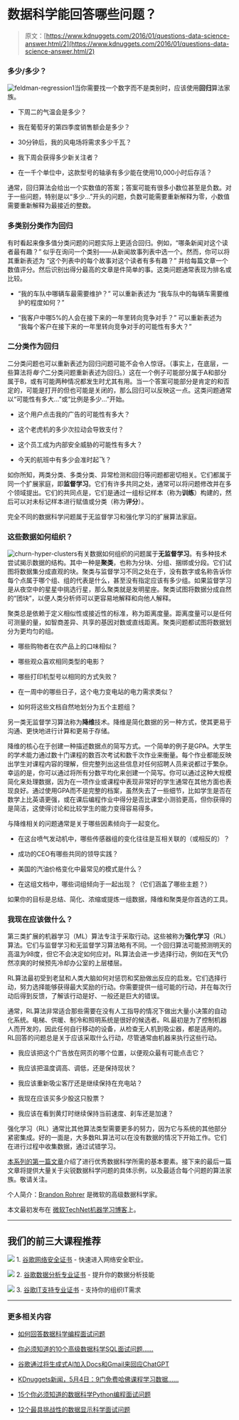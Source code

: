 # 数据科学能回答哪些问题？

> 原文：[https://www.kdnuggets.com/2016/01/questions-data-science-answer.html/2](https://www.kdnuggets.com/2016/01/questions-data-science-answer.html/2)

### 多少/多少？

![feldman-regression1](../Images/750d69497ca1570e2026d0fa5ff28a1a.png)当你需要找一个数字而不是类别时，应该使用**回归**算法家族。

+   下周二的气温会是多少？

+   我在葡萄牙的第四季度销售额会是多少？

+   30分钟后，我的风电场将需求多少千瓦？

+   我下周会获得多少新关注者？

+   在一千个单位中，这款型号的轴承有多少能在使用10,000小时后存活？

通常，回归算法会给出一个实数值的答案；答案可能有很多小数位甚至是负数。对于一些问题，特别是以“多少…”开头的问题，负数可能需要重新解释为零，小数值需要重新解释为最接近的整数。

### 多类别分类作为回归

有时看起来像多值分类问题的问题实际上更适合回归。例如，“哪条新闻对这个读者最有趣？” 似乎在询问一个类别——从新闻故事列表中选一个。然而，你可以将其重新表述为 “这个列表中的每个故事对这个读者有多有趣？” 并给每篇文章一个数值评分。然后识别出得分最高的文章是件简单的事。这类问题通常表现为排名或比较。

+   “我的车队中哪辆车最需要维护？” 可以重新表述为 “我车队中的每辆车需要维护的程度如何？”

+   “我客户中哪5%的人会在接下来的一年里转向竞争对手？” 可以重新表述为 “我每个客户在接下来的一年里转向竞争对手的可能性有多大？”

### 二分类作为回归

二分类问题也可以重新表述为回归问题可能不会令人惊讶。（事实上，在底层，一些算法将*每个*二分类问题重新表述为回归。）这在一个例子可能部分属于A和部分属于B，或有可能两种情况都发生时尤其有用。当一个答案可能部分是肯定的和否定的，可能是打开的但也可能是关闭的，那么回归可以反映这一点。这类问题通常以“可能性有多大…”或“比例是多少…”开始。

+   这个用户点击我的广告的可能性有多大？

+   这个老虎机的多少次拉动会导致支付？

+   这个员工成为内部安全威胁的可能性有多大？

+   今天的航班中有多少会准时起飞？

如你所知，两类分类、多类分类、异常检测和回归等问题都密切相关。它们都属于同一个扩展家庭，即**监督学习**。它们有许多共同之处，通常可以将问题修改并在多个领域提出。它们的共同点是，它们是通过一组标记样本（称为**训练**）构建的，然后可以对未标记样本进行赋值或分类（称为**评分**）。

完全不同的数据科学问题属于无监督学习和强化学习的扩展算法家庭。

### 这些数据如何组织？

![churn-hyper-clusters](../Images/ad495eb49706d265e35aa7f0c9e17a33.png)有关数据如何组织的问题属于**无监督学习**。有多种技术尝试揭示数据的结构。其中一种是**聚类**，也称为分块、分组、捆绑或分段。它们试图将数据集分成直观的块。聚类与监督学习不同之处在于，没有数字或名称告诉你每个点属于哪个组、组的代表是什么，甚至没有指定应该有多少组。如果监督学习是从夜空中的星星中挑选行星，那么聚类就是发明星座。聚类试图将数据分成自然的“团块”，以便人类分析师可以更容易地解释和向他人解释。

聚类总是依赖于定义相似性或接近性的标准，称为距离度量。距离度量可以是任何可测量的量，如智商差异、共享的基因对数或直线距离。聚类问题都试图将数据划分为更均匀的组。

+   哪些购物者在农产品上的口味相似？

+   哪些观众喜欢相同类型的电影？

+   哪些打印机型号以相同的方式失败？

+   在一周中的哪些日子，这个电力变电站的电力需求类似？

+   如何将这些文档自然地划分为五个主题组？

另一类无监督学习算法称为**降维**技术。降维是简化数据的另一种方式，使其更易于沟通、更快地进行计算和更易于存储。

降维的核心在于创建一种描述数据点的简写方式。一个简单的例子是GPA。大学生的学术能力通过数十门课程的数百次考试和数千次作业来衡量。每个作业都能反映出学生对课程内容的理解，但完整列出这些信息对任何招聘人员来说都过于繁杂。幸运的是，你可以通过将所有分数平均化来创建一个简写。你可以通过这种大规模简化来处理数据，因为在一项作业或课程中表现非常好的学生通常在其他方面也表现良好。通过使用GPA而不是完整的档案，虽然失去了一些细节，比如学生是否在数学上比英语更强，或在课后编程作业中得分是否比课堂小测验更高，但你获得的是简洁，这使得讨论和比较学生的能力变得容易得多。

与降维相关的问题通常是关于哪些因素倾向于一起变化。

+   在这台喷气发动机中，哪些传感器组的变化往往是互相关联的（或相反的）？

+   成功的CEO有哪些共同的领导实践？

+   美国的汽油价格变化中最常见的模式是什么？

+   在这组文档中，哪些词组倾向于一起出现？（它们涵盖了哪些主题？）

如果你的目标是总结、简化、浓缩或提炼一组数据，降维和聚类是你首选的工具。

### 我现在应该做什么？

第三类扩展的机器学习（ML）算法专注于采取行动。这些被称为**强化学习**（RL）算法。它们与监督学习和无监督学习算法略有不同。一个回归算法可能预测明天的高温为98度，但它不会决定如何应对。RL算法会进一步选择行动，例如在天气仍然凉爽的时候预先冷却办公室的上层楼层。

RL算法最初受到老鼠和人类大脑如何对惩罚和奖励做出反应的启发。它们选择行动，努力选择能够获得最大奖励的行动。你需要提供一组可能的行动，并在每次行动后得到反馈，了解该行动是好、一般还是巨大的错误。

通常，RL算法非常适合那些需要在没有人工指导的情况下做出大量小决策的自动化系统。电梯、供暖、制冷和照明系统是很好的候选者。RL最初是为了控制机器人而开发的，因此任何自行移动的设备，从检查无人机到吸尘器，都是适用的。RL回答的问题总是关于应该采取什么行动，尽管通常由机器来执行这些行动。

+   我应该把这个广告放在网页的哪个位置，以便观众最有可能点击它？

+   我应该把温度调高、调低，还是保持现状？

+   我应该重新吸尘客厅还是继续保持在充电站？

+   我现在应该买多少股这只股票？

+   我应该在看到黄灯时继续保持当前速度、刹车还是加速？

强化学习（RL）通常比其他算法类型需要更多的努力，因为它与系统的其他部分紧密集成。好的一面是，大多数RL算法可以在没有数据的情况下开始工作。它们在进行过程中收集数据，通过试错学习。

[本系列的第一篇文章](https://www.linkedin.com/pulse/what-can-data-science-do-me-brandon-rohrer)介绍了进行优秀数据科学所需的基本要素。接下来的最后一篇文章将提供大量关于尖锐数据科学问题的具体示例，以及最适合每个问题的算法家族。敬请关注。

个人简介：[Brandon Rohrer](https://twitter.com/_brohrer_) 是微软的高级数据科学家。

本文最初发布在 [微软TechNet机器学习博客](http://blogs.technet.com/b/machinelearning/archive/2015/08/27/what-types-of-questions-can-data-science-answer.aspx)上。

* * *

## 我们的前三大课程推荐

![](../Images/0244c01ba9267c002ef39d4907e0b8fb.png) 1\. [谷歌网络安全证书](https://www.kdnuggets.com/google-cybersecurity) - 快速进入网络安全职业。

![](../Images/e225c49c3c91745821c8c0368bf04711.png) 2\. [谷歌数据分析专业证书](https://www.kdnuggets.com/google-data-analytics) - 提升你的数据分析技能

![](../Images/0244c01ba9267c002ef39d4907e0b8fb.png) 3\. [谷歌IT支持专业证书](https://www.kdnuggets.com/google-itsupport) - 支持你的组织IT需求

* * *

### 更多相关内容

+   [如何回答数据科学编程面试问题](https://www.kdnuggets.com/2022/01/answer-data-science-coding-interview-questions.html)

+   [你必须知道的10个高级数据科学SQL面试问题……](https://www.kdnuggets.com/2023/01/top-10-advanced-data-science-sql-interview-questions-must-know-answer.html)

+   [谷歌通过将生成式AI加入Docs和Gmail来回应ChatGPT](https://www.kdnuggets.com/2023/03/google-answer-chatgpt-adding-generative-ai-docs-gmail.html)

+   [KDnuggets新闻，5月4日：9门免费哈佛课程学习数据……](https://www.kdnuggets.com/2022/n18.html)

+   [15个你必须知道的数据科学Python编程面试问题](https://www.kdnuggets.com/2022/04/15-python-coding-interview-questions-must-know-data-science.html)

+   [12个最具挑战性的数据显示科学面试问题](https://www.kdnuggets.com/2022/07/12-challenging-data-science-interview-questions.html)
